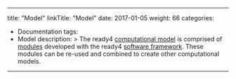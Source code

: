 
---
title: "Model"
linkTitle: "Model"
date: 2017-01-05
weight: 66
categories: 
- Documentation
tags: 
- Model
description: >
  The ready4 [computational model](/docs/getting-started/concepts/model/) is comprised of [modules](/docs/getting-started/concepts/module/) developed with the ready4 [software framework](/docs/framework/). These modules can be re-used and combined to create other computational models. 
---



